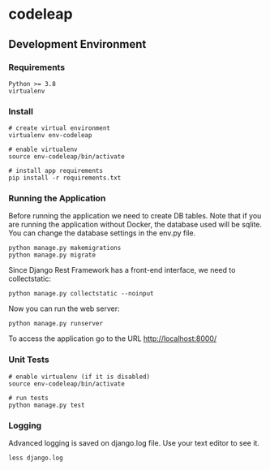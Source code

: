 # codeleap

## Development Environment

### Requirements
```
Python >= 3.8
virtualenv
```

### Install
```
# create virtual environment
virtualenv env-codeleap

# enable virtualenv
source env-codeleap/bin/activate

# install app requirements
pip install -r requirements.txt
```

### Running the Application

Before running the application we need to create DB tables. Note that if you are running the application without Docker, the database used will be sqlite. You can change the database settings in the env.py file.
```
python manage.py makemigrations
python manage.py migrate
```
Since Django Rest Framework has a front-end interface, we need to collectstatic:
```
python manage.py collectstatic --noinput
```

Now you can run the web server:
```
python manage.py runserver
```

To access the application go to the URL <http://localhost:8000/>


### Unit Tests
```
# enable virtualenv (if it is disabled)
source env-codeleap/bin/activate

# run tests
python manage.py test
```

### Logging
Advanced logging is saved on django.log file. Use your text editor to see it.
```
less django.log 
```
